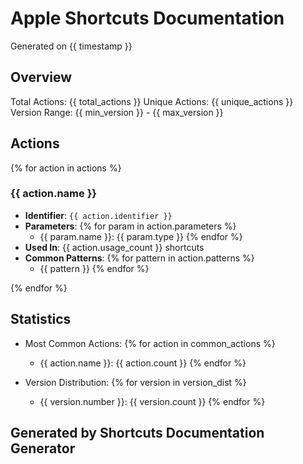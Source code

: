 # Apple Shortcuts Documentation

Generated on {{ timestamp }}

## Overview

Total Actions: {{ total_actions }}
Unique Actions: {{ unique_actions }}
Version Range: {{ min_version }} - {{ max_version }}

## Actions

{% for action in actions %}

### {{ action.name }}

- **Identifier**: `{{ action.identifier }}`
- **Parameters**:
{% for param in action.parameters %}
  - {{ param.name }}: {{ param.type }}
{% endfor %}
- **Used In**: {{ action.usage_count }} shortcuts
- **Common Patterns**:
{% for pattern in action.patterns %}
  - {{ pattern }}
{% endfor %}

{% endfor %}

## Statistics

- Most Common Actions:
{% for action in common_actions %}
  - {{ action.name }}: {{ action.count }}
{% endfor %}

- Version Distribution:
{% for version in version_dist %}
  - {{ version.number }}: {{ version.count }}
{% endfor %}

## Generated by Shortcuts Documentation Generator
